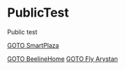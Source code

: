 # PublicTest
Public test

[GOTO SmartPlaza](https://kaspi.kz/pay/SmartPlaza?service_id=3085&4262=999&amount=13.50)

[GOTO BeelineHome](https://kaspi.kz/pay/beeline-home-internet?service_id=50&50=0010090626&amount=25.37)
[GOTO Fly Arystan](https://kaspi.kz/pay/FlyArystan?service_id=3097&4288=11ZH3F&amount=10379)
